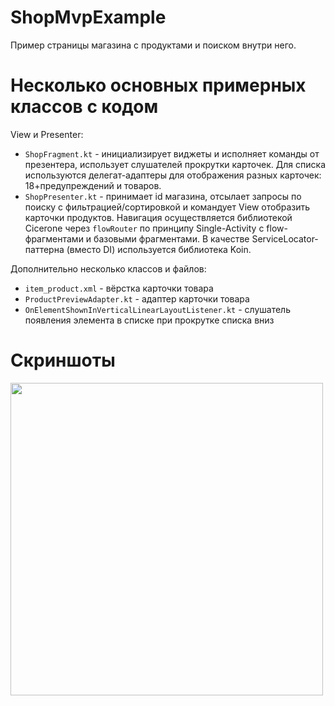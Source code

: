 # ShopMvpExample
Пример страницы магазина с продуктами и поиском внутри него.

# Несколько основных примерных классов с кодом
View и Presenter:
 - `ShopFragment.kt` - инициализирует виджеты и исполняет команды от презентера, использует слушателей прокрутки карточек. Для списка используются делегат-адаптеры для отображения разных карточек: 18+предупреждений и товаров.
 - `ShopPresenter.kt` - принимает id магазина, отсылает запросы по поиску с фильтрацией/сортировкой и командует View отобразить карточки продуктов. Навигация осуществляется библиотекой Cicerone через `flowRouter` по принципу Single-Activity с flow-фрагментами и базовыми фрагментами. В качестве ServiceLocator-паттерна (вместо DI) используется библиотека Koin.

Дополнительно несколько классов и файлов:
 - `item_product.xml` - вёрстка карточки товара
 - `ProductPreviewAdapter.kt` - адаптер карточки товара
 - `OnElementShownInVerticalLinearLayoutListener.kt` - слушатель появления элемента в списке при прокрутке списка вниз
 
# Скриншоты
<img src="https://github.com/ZakShaker/ShopMvpExample/blob/master/screenshot.gif" height="500" />
